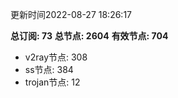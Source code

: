 更新时间2022-08-27 18:26:17

**总订阅: 73**
**总节点: 2604**
**有效节点: 704**
- v2ray节点: 308
- ss节点: 384
- trojan节点: 12
